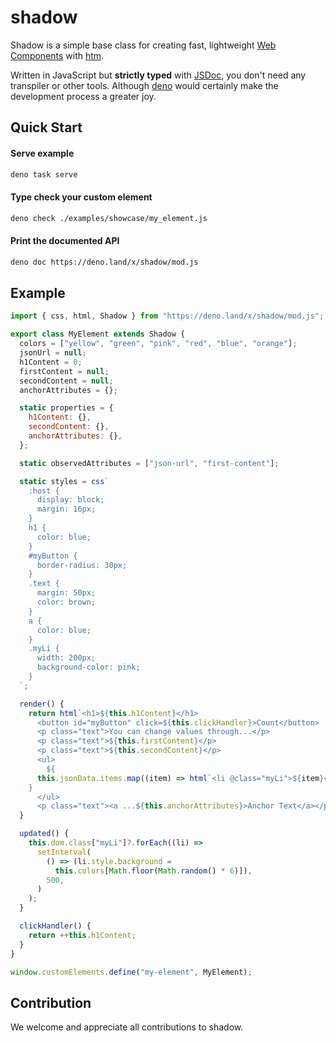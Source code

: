 # shadow

Shadow is a simple base class for creating fast, lightweight
[Web Components](https://developer.mozilla.org/en-US/docs/Web/Web_Components)
with [htm](https://github.com/developit/htm).

Written in JavaScript but **strictly typed** with
[JSDoc](https://www.typescriptlang.org/docs/handbook/jsdoc-supported-types.html),
you don't need any transpiler or other tools. Although
[deno](https://deno.land/) would certainly make the development process a
greater joy.

## Quick Start

#### Serve example

```bash
deno task serve
```

#### Type check your custom element

```bash
deno check ./examples/showcase/my_element.js
```

#### Print the documented API

```bash
deno doc https://deno.land/x/shadow/mod.js
```

## Example

```javascript
import { css, html, Shadow } from "https://deno.land/x/shadow/mod.js";

export class MyElement extends Shadow {
  colors = ["yellow", "green", "pink", "red", "blue", "orange"];
  jsonUrl = null;
  h1Content = 0;
  firstContent = null;
  secondContent = null;
  anchorAttributes = {};

  static properties = {
    h1Content: {},
    secondContent: {},
    anchorAttributes: {},
  };

  static observedAttributes = ["json-url", "first-content"];

  static styles = css`
    :host {
      display: block;
      margin: 16px;
    }
    h1 {
      color: blue;
    }
    #myButton {
      border-radius: 30px;
    }
    .text {
      margin: 50px;
      color: brown;
    }
    a {
      color: blue;
    }
    .myLi {
      width: 200px;
      background-color: pink;
    }
  `;

  render() {
    return html`<h1>${this.h1Content}</h1>
      <button id="myButton" click=${this.clickHandler}>Count</button>
      <p class="text">You can change values through...</p>
      <p class="text">${this.firstContent}</p>
      <p class="text">${this.secondContent}</p>
      <ul>
        ${
      this.jsonData.items.map((item) => html`<li @class="myLi">${item}</li>`)
    }
      </ul>
      <p class="text"><a ...${this.anchorAttributes}>Anchor Text</a></p>`;
  }

  updated() {
    this.dom.class["myLi"]?.forEach((li) =>
      setInterval(
        () => (li.style.background =
          this.colors[Math.floor(Math.random() * 6)]),
        500,
      )
    );
  }

  clickHandler() {
    return ++this.h1Content;
  }
}

window.customElements.define("my-element", MyElement);
```

## Contribution

We welcome and appreciate all contributions to shadow.
